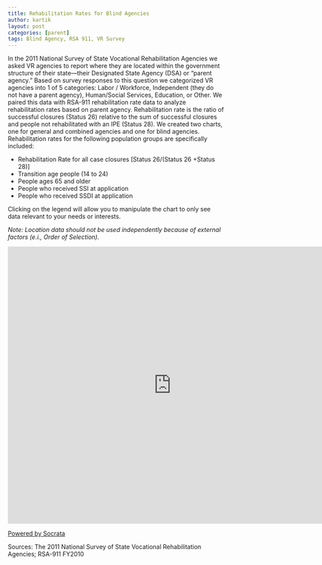 ```yaml
---
title: Rehabilitation Rates for Blind Agencies
author: kartik
layout: post
categories: [parent]
tags: Blind Agency, RSA 911, VR Survey
---
```

<p>In the 2011 National Survey of State Vocational Rehabilitation Agencies we asked VR agencies to report where they are located within the government structure of their state—their Designated State Agency (DSA) or “parent agency.” Based on survey responses to this question we categorized VR agencies into 1 of 5 categories: Labor / Workforce, Independent (they do not have a parent agency), Human/Social Services, Education, or Other. We paired this data with RSA-911 rehabilitation rate data to analyze rehabilitation rates based on parent agency. Rehabilitation rate is the ratio of successful closures (Status 26) relative to the sum of successful closures and people not rehabilitated with an IPE (Status 28). We created two charts, one for general and combined agencies and one for blind agencies. Rehabilitation rates for the following population groups are specifically included:</p>



<ul>
<li>Rehabilitation Rate for all case closures [Status 26/(Status 26 +Status 28)] </li>
<li>Transition age people (14 to 24)</li>
<li>People ages 65 and older</li>
<li>People who received SSI at application</li>
<li>People who received SSDI at application</li>
</ul>
<p>Clicking on the legend will allow you to manipulate the chart to only see data relevant to your needs or interests.</p>

<p><em>Note: Location data should not be used independently because of external factors (e.i., Order of Selection).</em></p>

<div><iframe width="760px" title="Chart: Rehabilitation Rates by Agency Structure (Blind Agencies)" height="646px" src="https://opendata.socrata.com/w/vwyt-kbni/y34g-bnf3?cur=jZFyFr5XZ_n&from=root" frameborder="0" scrolling="no"><a href="https://opendata.socrata.com/Government/Chart-Rehabilitation-Rates-by-Agency-Structure-Bli/vwyt-kbni" title="Chart: Rehabilitation Rates by Agency Structure (Blind Agencies)" target="_blank">Chart: Rehabilitation Rates by Agency Structure (Blind Agencies)</a></iframe><p><a href="http://www.socrata.com/" target="_blank">Powered by Socrata</a></p></div>
<p>Sources: The 2011 National Survey of State Vocational Rehabilitation Agencies; RSA-911 FY2010</p>